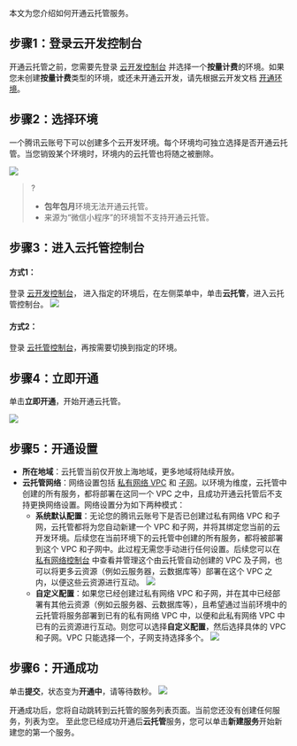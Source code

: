 本文为您介绍如何开通云托管服务。

## 步骤1：登录云开发控制台

开通云托管之前，您需要先登录 [云开发控制台](https://console.cloud.tencent.com/tcb) 并选择一个**按量计费**的环境。如果您未创建**按量计费**类型的环境，或还未开通云开发，请先根据云开发文档 [开通环境](https://cloud.tencent.com/document/product/876/41391)。

## 步骤2：选择环境

一个腾讯云账号下可以创建多个云开发环境。每个环境均可独立选择是否开通云托管。当您销毁某个环境时，环境内的云托管也将随之被删除。

![](https://main.qcloudimg.com/raw/2a3d2731646d326d773e2fd534c31002.png)

> ?
> - **包年包月**环境无法开通云托管。
> - 来源为“微信小程序”的环境暂不支持开通云托管。



## 步骤3：进入云托管控制台

#### 方式1：
登录 [云开发控制台](https://console.cloud.tencent.com/tcb)， 进入指定的环境后，在左侧菜单中，单击**云托管**，进入云托管控制台。
![](https://main.qcloudimg.com/raw/38110b543ebe9c38b0e25370b1dfaf3a.png)

#### 方式2：
登录 [云托管控制台](https://console.cloud.tencent.com/tcb/service)，再按需要切换到指定的环境。






## 步骤4：立即开通

单击**立即开通**，开始开通云托管。

![](https://main.qcloudimg.com/raw/b7a1394679586c41045b93067e647d7e.png)



## 步骤5：开通设置

- **所在地域**：云托管当前仅开放上海地域，更多地域将陆续开放。
- **云托管网络**：网络设置包括 [私有网络 VPC](https://cloud.tencent.com/document/product/215) 和 [子网](https://cloud.tencent.com/document/product/215/20046#.E5.AD.90.E7.BD.91)。以环境为维度，云托管中创建的所有服务，都将部署在这同一个 VPC 之中，且成功开通云托管后不支持更换网络设置。网络设置分为如下两种模式：
  - **系统默认配置**：无论您的腾讯云账号下是否已创建过私有网络 VPC 和子网，云托管都将为您自动新建一个 VPC 和子网，并将其绑定您当前的云开发环境。后续您在当前环境下的云托管中创建的所有服务，都将被部署到这个 VPC 和子网中。此过程无需您手动进行任何设置。后续您可以在 [私有网络控制台](https://console.cloud.tencent.com/vpc) 中查看并管理这个由云托管自动创建的 VPC 及子网，也可以将更多云资源（例如云服务器，云数据库等）部署在这个 VPC 之内，以便这些云资源进行互动。
  ![](https://main.qcloudimg.com/raw/94f202a1b4b1bd97fdf194be0676aefb.png)
  - **自定义配置**：如果您已经创建过私有网络 VPC 和子网，并在其中已经部署有其他云资源（例如云服务器、云数据库等），且希望通过当前环境中的云托管将服务部署到已有的私有网络 VPC 中，以便和此私有网络 VPC 中已有的云资源进行互动。则您可以选择**自定义配置**，然后选择具体的 VPC 和子网。VPC 只能选择一个，子网支持选择多个。
 ![](https://main.qcloudimg.com/raw/55810bc8e9ebb676f53918c5a7c1020f.png)



## 步骤6：开通成功

单击**提交**，状态变为**开通中**，请等待数秒。
![](https://main.qcloudimg.com/raw/031cf80d0314c6c5207beabb5f576978.png)

开通成功后，您将自动跳转到云托管的服务列表页面。当前您还没有创建任何服务，列表为空。
至此您已经成功开通后**云托管**服务，您可以单击**新建服务**开始新建您的第一个服务。


